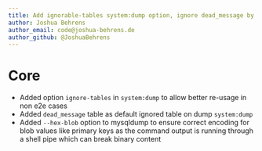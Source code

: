```yaml
---
title: Add ignorable-tables system:dump option, ignore dead_message by default and use --hex-blob dump
author: Joshua Behrens
author_email: code@joshua-behrens.de
author_github: @JoshuaBehrens
---
```

# Core
* Added option `ignore-tables` in `system:dump` to allow better re-usage in non e2e cases
* Added `dead_message` table as default ignored table on dump `system:dump`
* Added `--hex-blob` option to mysqldump to ensure correct encoding for blob values like primary keys as the command output is running through a shell pipe which can break binary content
